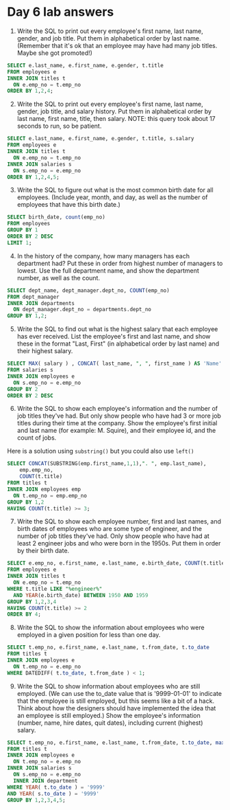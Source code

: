 # Day 6 lab answers

1. Write the SQL to print out every employee's first name, last name, gender, and job title. Put them in alphabetical order by last name. (Remember that it's ok that an employee may have had many job titles. Maybe she got promoted!)
```sql
SELECT e.last_name, e.first_name, e.gender, t.title 
FROM employees e 
INNER JOIN titles t 
  ON e.emp_no = t.emp_no
ORDER BY 1,2,4;
```

2. Write the SQL to print out every employee's first name, last name, gender, job title, and salary history. Put them in alphabetical order by last name, first name, title, then salary. NOTE: this query took about 17 seconds to run, so be patient.
```sql
SELECT e.last_name, e.first_name, e.gender, t.title, s.salary 
FROM employees e 
INNER JOIN titles t 
  ON e.emp_no = t.emp_no 
INNER JOIN salaries s 
  ON s.emp_no = e.emp_no 
ORDER BY 1,2,4,5;
```

3. Write the SQL to figure out what is the most common birth date for all employees. (Include year, month, and day, as well as the number of employees that have this birth date.)
```sql
SELECT birth_date, count(emp_no)
FROM employees
GROUP BY 1
ORDER BY 2 DESC 
LIMIT 1;
```

4. In the history of the company, how many managers has each department had? Put these in order from highest number of managers to lowest. Use the full department name, and show the department number, as well as the count.
```sql
SELECT dept_name, dept_manager.dept_no, COUNT(emp_no)
FROM dept_manager
INNER JOIN departments 
  ON dept_manager.dept_no = departments.dept_no
GROUP BY 1,2;
```

5. Write the SQL to find out what is the highest salary that each employee has ever received. List the employee's first and last name, and show these in the format "Last, First" (in alphabetical order by last name) and their highest salary.
```sql
SELECT MAX( salary ) , CONCAT( last_name, ", ", first_name ) AS 'Name'
FROM salaries s
INNER JOIN employees e 
  ON s.emp_no = e.emp_no
GROUP BY 2 
ORDER BY 2 DESC

```
6. Write the SQL to show each employee's information and the number of job titles they've had. But only show people who have had 3 or more job titles during their time at the company. Show the employee's first initial and last name (for example: M. Squire), and their employee id, and the count of jobs.

Here is a solution using ```substring()``` but you could also use ```left()```
```sql
SELECT CONCAT(SUBSTRING(emp.first_name,1,1),". ", emp.last_name), 
    emp.emp_no,
    COUNT(t.title)
FROM titles t 
INNER JOIN employees emp 
  ON t.emp_no = emp.emp_no
GROUP BY 1,2
HAVING COUNT(t.title) >= 3;
```

7. Write the SQL to show each employee number, first and last names, and birth dates of employees who are some type of engineer, and the number of job titles they've had. Only show people who have had at least 2 engineer jobs and who were born in the 1950s. Put them in order by their birth date.
```sql
SELECT e.emp_no, e.first_name, e.last_name, e.birth_date, COUNT(t.title)
FROM employees e 
INNER JOIN titles t 
  ON e.emp_no = t.emp_no
WHERE t.title LIKE "%engineer%"
  AND YEAR(e.birth_date) BETWEEN 1950 AND 1959
GROUP BY 1,2,3,4
HAVING COUNT(t.title) >= 2
ORDER BY 4;
```
8. Write the SQL to show the information about employees who were employed in a given position for less than one day.
```sql
SELECT t.emp_no, e.first_name, e.last_name, t.from_date, t.to_date
FROM titles t
INNER JOIN employees e 
  ON t.emp_no = e.emp_no
WHERE DATEDIFF( t.to_date, t.from_date ) < 1;
```

9. Write the SQL to show information about employees who are still employed. (We can use the to_date value that is '9999-01-01' to indicate that the employee is still employed, but this seems like a bit of a hack. Think about how the designers should have implemented the idea that an employee is still employed.) Show the employee's information (number, name, hire dates, quit dates), including current (highest) salary.
```sql
SELECT t.emp_no, e.first_name, e.last_name, t.from_date, t.to_date, max(s.salary)
FROM titles t
INNER JOIN employees e 
  ON t.emp_no = e.emp_no
INNER JOIN salaries s 
  ON s.emp_no = e.emp_no
  INNER JOIN department
WHERE YEAR( t.to_date ) = '9999'
AND YEAR( s.to_date ) = '9999'
GROUP BY 1,2,3,4,5;
```
